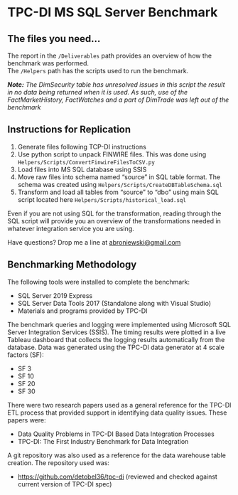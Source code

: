 # TPC-DI MS SQL Server Benchmark

## The files you need...
The report in the `/Deliverables` path provides an overview of how the benchmark was performed.  
The `/Helpers` path has the scripts used to run the benchmark. 

***Note:*** *The DimSecurity table has unresolved issues in this script the result in no data being returned when it is used. As such, use of the FactMarketHistory, FactWatches and a part of DimTrade was left out of the benchmark*

## Instructions for Replication
1.	Generate files following TCP-DI instructions
2.	Use python script to unpack FINWIRE files. This was done using `Helpers/Scripts/ConvertFinwireFilesToCSV.py`
3.	Load files into MS SQL database using SSIS
4.	Move raw files into schema named “source” in SQL table format. The schema was created using `Helpers/Scripts/CreateDBTableSchema.sql`
5.	Transform and load all tables from “source” to “dbo” using main SQL script located here `Helpers/Scripts/historical_load.sql`

Even if you are not using SQL for the transformation, reading through the SQL script will provide you an overview of the transformations needed in whatever integration service you are using.

Have questions? Drop me a line at abroniewski@gmail.com

## Benchmarking Methodology

The following tools were installed to complete the benchmark: 
- SQL Server 2019 Express
- SQL Server Data Tools 2017 (Standalone along with Visual Studio)
- Materials and programs provided by TPC-DI

The benchmark queries and logging were implemented using Microsoft SQL Server Integration Services (SSIS). 
The timing results were plotted in a live Tableau dashboard  that collects the logging results automatically from the database. 
Data was generated using the TPC-DI data generator at 4 scale factors (SF):
- SF 3
- SF 10
- SF 20
- SF 30

There were two research papers used as a general reference for the TPC-DI ETL process that provided support in identifying data quality issues. These papers were:
- Data Quality Problems in TPC-DI Based Data Integration Processes
- TPC-DI: The First Industry Benchmark for Data Integration

A git repository was also used as a reference for the data warehouse table creation. The repository used was:
- https://github.com/detobel36/tpc-di (reviewed and checked against current version of TPC-DI spec)

